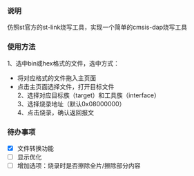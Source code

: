 ### 说明
仿照st官方的st-link烧写工具，实现一个简单的cmsis-dap烧写工具  
  
### 使用方法
1、选中bin或hex格式的文件，选中方式：  
* 将对应格式的文件拖入主页面  
* 点击主页面选择文件，打开目标文件  
2、选择对应目标族（target）和工具族（interface）  
3、选择烧录地址（默认0x08000000）  
4、点击烧录，确认返回报文  
  
### 待办事项
- [x] 文件转换功能
- [ ] 显示优化
- [ ] 增加选项：烧录时是否擦除全片/擦除部分内容
